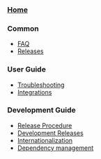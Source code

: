 ### [Home](https://github.com/kubernetes/dashboard/wiki)

### Common

- [FAQ]()
- [Releases]()

### User Guide

- [Troubleshooting](https://github.com/kubernetes/dashboard/wiki/Troubleshooting)
- [Integrations](https://github.com/kubernetes/dashboard/wiki/Integrations)

### Development Guide

- [Release Procedure](https://github.com/kubernetes/dashboard/wiki/Release-Procedure)
- [Development Releases](https://github.com/kubernetes/dashboard/wiki/Development-Releases)
- [Internationalization](https://github.com/kubernetes/dashboard/wiki/Internationalization)
- [Dependency management](https://github.com/kubernetes/dashboard/wiki/Dependency-management)